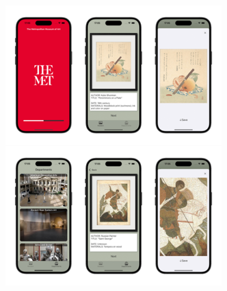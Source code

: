 ![](https://github.com/eldarovsky/The-Met/blob/main/images/Image_01.png)
![](https://github.com/eldarovsky/The-Met/blob/main/images/Image_02.png)
